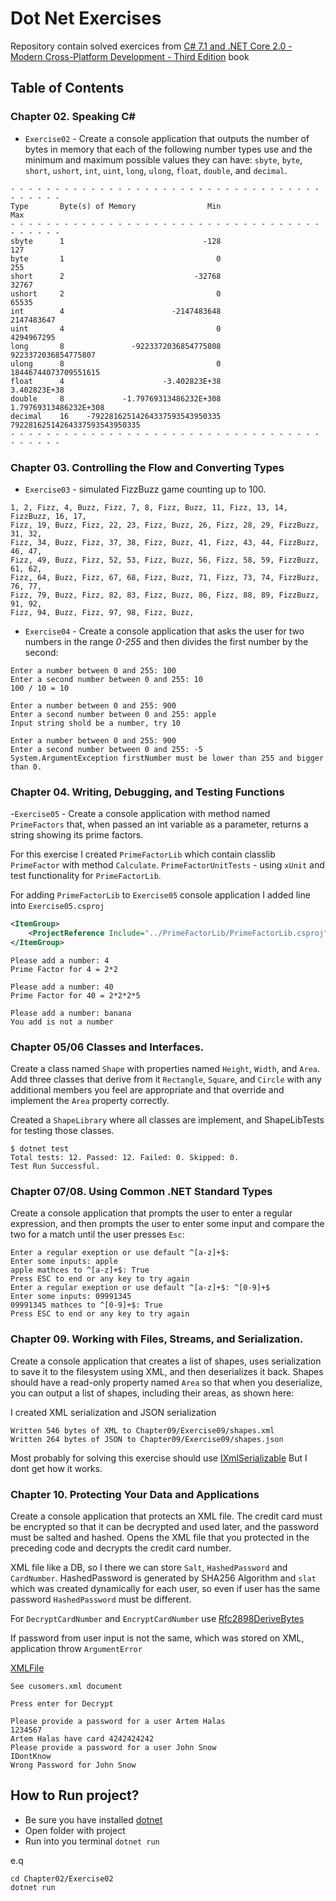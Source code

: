 # Dot Net Exercises

Repository contain solved exercices from [C# 7.1 and .NET Core 2.0 - Modern Cross-Platform Development - Third Edition](https://www.amazon.com/7-1-NET-Core-2-0-Cross-Platform/dp/1788398076) book

## Table of Contents
### Chapter 02. Speaking C#

- `Exercise02` - Create a console application that outputs the number of bytes
in memory that each of the following number types use and the minimum and maximum
possible values they can have: `sbyte`, `byte`, `short`, `ushort`, `int`, `uint`, `long`, `ulong`, `float`, `double`, and `decimal`.

```terminal
- - - - - - - - - - - - - - - - - - - - - - - - - - - - - - - - - - - - - - - - -
Type       Byte(s) of Memory                Min                            Max
- - - - - - - - - - - - - - - - - - - - - - - - - - - - - - - - - - - - - - - - -
sbyte      1                               -128                            127
byte       1                                  0                            255
short      2                             -32768                          32767
ushort     2                                  0                          65535
int        4                        -2147483648                     2147483647
uint       4                                  0                     4294967295
long       8               -9223372036854775808            9223372036854775807
ulong      8                                  0           18446744073709551615
float      4                      -3.402823E+38                   3.402823E+38
double     8             -1.79769313486232E+308          1.79769313486232E+308
decimal    16    -79228162514264337593543950335  79228162514264337593543950335
- - - - - - - - - - - - - - - - - - - - - - - - - - - - - - - - - - - - - - - - -
```

### Chapter 03. Controlling the Flow and Converting Types
- `Exercise03` - simulated FizzBuzz game counting up to 100.

```terminal
1, 2, Fizz, 4, Buzz, Fizz, 7, 8, Fizz, Buzz, 11, Fizz, 13, 14, FizzBuzz, 16, 17,
Fizz, 19, Buzz, Fizz, 22, 23, Fizz, Buzz, 26, Fizz, 28, 29, FizzBuzz, 31, 32,
Fizz, 34, Buzz, Fizz, 37, 38, Fizz, Buzz, 41, Fizz, 43, 44, FizzBuzz, 46, 47,
Fizz, 49, Buzz, Fizz, 52, 53, Fizz, Buzz, 56, Fizz, 58, 59, FizzBuzz, 61, 62,
Fizz, 64, Buzz, Fizz, 67, 68, Fizz, Buzz, 71, Fizz, 73, 74, FizzBuzz, 76, 77,
Fizz, 79, Buzz, Fizz, 82, 83, Fizz, Buzz, 86, Fizz, 88, 89, FizzBuzz, 91, 92,
Fizz, 94, Buzz, Fizz, 97, 98, Fizz, Buzz,
```
- `Exercise04` - Create a console application that asks the user for two numbers in the range *0-255* and then divides the first number by the second:

```terminal
Enter a number between 0 and 255: 100
Enter a second number between 0 and 255: 10
100 / 10 = 10

Enter a number between 0 and 255: 900
Enter a second number between 0 and 255: apple
Input string shold be a number, try 10

Enter a number between 0 and 255: 900
Enter a second number between 0 and 255: -5
System.ArgumentException firstNumber must be lower than 255 and bigger than 0.
```
### Chapter 04. Writing, Debugging, and Testing Functions
-`Exercise05` - Create a console application with method named `PrimeFactors`
that, when passed an int variable as a parameter, returns a string showing its prime factors.

For this exercise I created `PrimeFactorLib` which contain classlib `PrimeFactor` with method `Calculate`.
`PrimeFactorUnitTests` - using `xUnit` and test functionality for `PrimeFactorLib`.

For adding `PrimeFactorLib` to `Exercise05` console application I added line into `Exercise05.csproj`

```xml
<ItemGroup>
    <ProjectReference Include="../PrimeFactorLib/PrimeFactorLib.csproj" />
</ItemGroup>
```

```terminal
Please add a number: 4
Prime Factor for 4 = 2*2

Please add a number: 40
Prime Factor for 40 = 2*2*2*5

Please add a number: banana
You add is not a number
```

### Chapter 05/06 Classes and Interfaces.
Create a class named `Shape` with properties named `Height`, `Width`, and `Area`.
Add three classes that derive from it `Rectangle`, `Square`, and `Circle` with any
additional members you feel are appropriate and that override and implement the `Area`
property correctly.

Created a `ShapeLibrary` where all classes are implement, and ShapeLibTests for testing those classes.
```terminal
$ dotnet test
Total tests: 12. Passed: 12. Failed: 0. Skipped: 0.
Test Run Successful.
```

### Chapter 07/08. Using Common .NET Standard Types

Create a console application that prompts the user to enter a regular
expression, and then prompts the user to enter some input and compare the two for a match until the user presses `Esc`:

```terminal
Enter a regular exeption or use default ^[a-z]+$:
Enter some inputs: apple
apple mathces to ^[a-z]+$: True
Press ESC to end or any key to try again
Enter a regular exeption or use default ^[a-z]+$: ^[0-9]+$
Enter some inputs: 09991345
09991345 mathces to ^[0-9]+$: True
Press ESC to end or any key to try again
```

### Chapter 09. Working with Files, Streams, and Serialization.

Create a console application that creates a list of shapes, uses
serialization to save it to the filesystem using XML, and then deserializes it back.
Shapes should have a read-only property named `Area` so that when you deserialize, you
can output a list of shapes, including their areas, as shown here:

I created XML serialization and JSON serialization
```terminal
Written 546 bytes of XML to Chapter09/Exercise09/shapes.xml
Written 264 bytes of JSON to Chapter09/Exercise09/shapes.json
```

Most probably for solving this exercise should use [IXmlSerializable](https://docs.microsoft.com/en-us/dotnet/api/system.xml.serialization.ixmlserializable)
But I dont get how it works.

### Chapter 10. Protecting Your Data and Applications

Create a console application that protects an XML file. The credit card must be encrypted so that it can be decrypted
and used later, and the password must be salted and hashed.
Opens the XML file that you protected
in the preceding code and decrypts the credit card number.

XML file like a DB, so I there we can store `Salt`, `HashedPassword` and `CardNumber`.
HashedPassword is generated by SHA256 Algorithm and `slat` which was created dynamically for each user, so even if user has the same password `HashedPassword` must be different.

For `DecryptCardNumber` and `EncryptCardNumber` use [Rfc2898DeriveBytes](https://docs.microsoft.com/en-us/dotnet/api/system.security.cryptography.rfc2898derivebytes?view=netframework-4.7.2)

If password from user input is not the same, which was stored on XML, application throw `ArgumentError`

[XMLFile](Chapter10/Exercise10/customers.xml)

```terminal
See cusomers.xml document

Press enter for Decrypt

Please provide a password for a user Artem Halas
1234567
Artem Halas have card 4242424242
Please provide a password for a user John Snow
IDontKnow
Wrong Password for John Snow
```

## How to Run project?
- Be sure you have installed [dotnet](https://dotnet.microsoft.com/download)
- Open folder with project
- Run into you terminal `dotnet run`
  
e.q
```terminal
cd Chapter02/Exercise02
dotnet run
```

